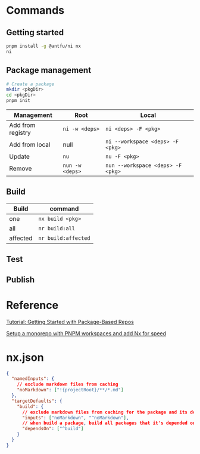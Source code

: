 # Commands

## Getting started

```bash
pnpm install -g @antfu/ni nx
ni
```

## Package management

```bash
# Create a package
mkdir <pkgDir>
cd <pkgDir>
pnpm init
```

| Management        | Root            | Local                             |
| ----------------- | --------------- | --------------------------------- |
| Add from registry | `ni -w <deps>`  | `ni <deps> -F <pkg>`              |
| Add from local    | null            | `ni --workspace <deps> -F <pkg>`  |
| Update            | `nu`            | `nu -F <pkg>`                     |
| Remove            | `nun -w <deps>` | `nun --workspace <deps> -F <pkg>` |

## Build

| Build    | command             |
| -------- | ------------------- |
| one      | `nx build <pkg>`    |
| all      | `nr build:all`      |
| affected | `nr build:affected` |

## Test

## Publish

# Reference

[Tutorial: Getting Started with Package-Based Repos](https://www.youtube.com/watch?v=hzTMKuE3CDw)

[Setup a monorepo with PNPM workspaces and add Nx for speed](https://www.youtube.com/watch?v=ngdoUQBvAjo)

# nx.json

```json
{
  "namedInputs": {
    // exclude markdown files from caching
    "noMarkdown": ["!{projectRoot}/**/*.md"]
  },
  "targetDefaults": {
    "build": {
      // exclude markdown files from caching for the package and its dependencies
      "inputs": ["noMarkdown", "^noMarkdown"],
      // when build a package, build all packages that it's depended on
      "dependsOn": ["^build"]
    }
  }
}
```

